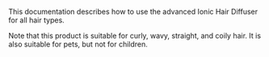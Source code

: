 This documentation describes how to use the advanced Ionic Hair Diffuser for all hair types.

Note that this product is suitable for curly, wavy, straight, and coily hair. It is also suitable for pets, but not for children.
